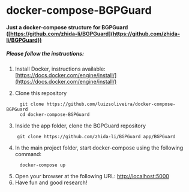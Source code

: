 # docker-compose-BGPGuard

#### Just a docker-compose structure for BGPGuard ([https://github.com/zhida-li/BGPGuard](https://github.com/zhida-li/BGPGuard))

##### **Please follow the instructions:**

1. Install Docker, instructions available: [https://docs.docker.com/engine/install/](https://docs.docker.com/engine/install/)

2. Clone this repository
```
     git clone https://github.com/luizsoliveira/docker-compose-BGPGuard
     cd docker-compose-BGPGuard
```

3. Inside the app folder, clone the BGPGuard repository
```
    git clone https://github.com/zhida-li/BGPGuard app/BGPGuard

```
4. In the main project folder, start docker-compose using the following command:
```
     docker-compose up
```
5. Open your browser at the following URL: [http://localhost:5000](http://localhost:5000)
6. Have fun and good research!
